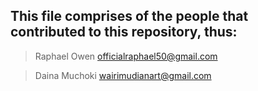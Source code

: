 ## This file comprises of the people that contributed to this repository, thus: 

> Raphael Owen <officialraphael50@gmail.com>

>Daina Muchoki <wairimudianart@gmail.com>

